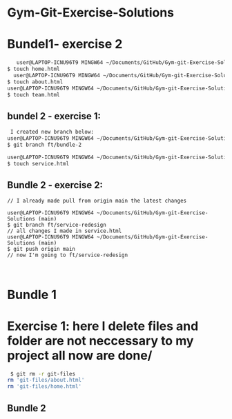# Gym-Git-Exercise-Solutions
# Bundel1- exercise 2
``` bash
   user@LAPTOP-ICNU96T9 MINGW64 ~/Documents/GitHub/Gym-git-Exercise-Solutions (dev)
$ touch home.html
  user@LAPTOP-ICNU96T9 MINGW64 ~/Documents/GitHub/Gym-git-Exercise-Solutions (dev)
$ touch about.html
user@LAPTOP-ICNU96T9 MINGW64 ~/Documents/GitHub/Gym-git-Exercise-Solutions (dev)
$ touch team.html 


```
## bundel 2 - exercise 1:
``` bash
 I created new branch below:
user@LAPTOP-ICNU96T9 MINGW64 ~/Documents/GitHub/Gym-git-Exercise-Solutions (dev)
$ git branch ft/bundle-2 

user@LAPTOP-ICNU96T9 MINGW64 ~/Documents/GitHub/Gym-git-Exercise-Solutions (ft/bundle-2)
$ touch service.html


```
## Bundle 2 - exercise 2:
```
// I already made pull from origin main the latest changes

user@LAPTOP-ICNU96T9 MINGW64 ~/Documents/GitHub/Gym-git-Exercise-Solutions (main)
$ git branch ft/service-redesign
// all changes I made in service.html 
user@LAPTOP-ICNU96T9 MINGW64 ~/Documents/GitHub/Gym-git-Exercise-Solutions (main)
$ git push origin main
// now I'm going to ft/service-redesign



```
# Bundle 1
# Exercise 1: here I delete files and folder  are not neccessary to my project all  now are done/

```bash 
 $ git rm -r git-files
rm 'git-files/about.html'
rm 'git-files/home.html'

```
## Bundle 2
